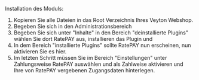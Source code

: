 Installation des Moduls:
1. Kopieren Sie alle Dateien in das Root Verzeichnis Ihres Veyton Webshop.
2. Begeben Sie sich in den Administrationsbereich 
3. Begeben Sie sich unter "Inhalte" in den Bereich "deinstallierte Plugins"
   wählen Sie dort RatePAY aus, installieren das Plugin und
4. In dem Bereich "installierte Plugins" sollte RatePAY nun erscheinen,
   nun aktivieren Sie es hier.
5. Im letzten Schritt müssen Sie im Bereich "Einstellungen" unter Zahlungsweise
   RatePAY auswählen und als Zahlweise aktivieren und Ihre von RatePAY vergebenen
   Zugangsdaten hinterlegen.